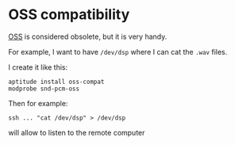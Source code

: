 # OSS compatibility

[OSS](http://en.wikipedia.org/wiki/Open_Sound_System) is considered obsolete, but it is very handy.

For example, I want to have `/dev/dsp` where I can cat the `.wav` files.

I create it like this:

    aptitude install oss-compat 
    modprobe snd-pcm-oss 

Then for example:

    ssh ... "cat /dev/dsp" > /dev/dsp

will allow to listen to the remote computer 
